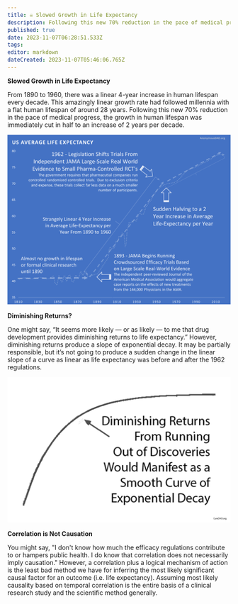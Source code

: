 ```yaml
---
title: ☠ Slowed Growth in Life Expectancy
description: Following this new 70% reduction in the pace of medical progress, the growth in human lifespan was immediately cut in half to an increase of 2 years per decade.
published: true
date: 2023-11-07T06:28:51.533Z
tags: 
editor: markdown
dateCreated: 2023-11-07T05:46:06.765Z
---
```


**Slowed Growth in Life Expectancy**

From 1890 to 1960, there was a linear 4-year increase in human lifespan every decade. This amazingly linear growth rate had followed millennia with a flat human lifespan of around 28 years. Following this new 70% reduction in the pace of medical progress, the growth in human lifespan was immediately cut in half to an increase of 2 years per decade.

![Average Life Expectancy Over Time](../assets/real-world-evidence-in-efficacy-clinical-trials-vs-rcts.png)

**Diminishing Returns?**

One might say, “It seems more likely — or as likely — to me that drug development provides diminishing returns to life expectancy.” However, diminishing returns produce a slope of exponential decay. It may be partially responsible, but it’s not going to produce a sudden change in the linear slope of a curve as linear as life expectancy was before and after the 1962 regulations.

![What diminishing returns would look like](../assets/diminishing-returns.png)

**Correlation is Not Causation**

You might say, "I don't know how much the efficacy regulations contribute to or hampers public health. I do know that correlation does not necessarily imply causation." However, a correlation plus a logical mechanism of action is the least bad method we have for inferring the most likely significant causal factor for an outcome (i.e. life expectancy). Assuming most likely causality based on temporal correlation is the entire basis of a clinical research study and the scientific method generally.
